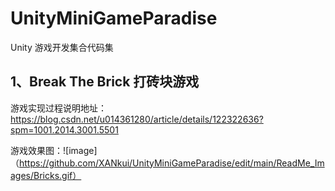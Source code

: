 # UnityMiniGameParadise
Unity 游戏开发集合代码集

## 1、Break The Brick 打砖块游戏

游戏实现过程说明地址：https://blog.csdn.net/u014361280/article/details/122322636?spm=1001.2014.3001.5501

游戏效果图：![image]（https://github.com/XANkui/UnityMiniGameParadise/edit/main/ReadMe_Images/Bricks.gif）
